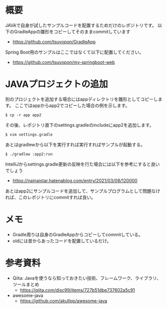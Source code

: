 # 概要
JAVAで自身が試したサンプルコードを配置するためだけのレポジトリです。
以下のGradleAppの雛形をコピーしてそのままcommitしています
- https://github.com/tsuyopon/GradleApp

Spring Boot用のサンプルはここではなくて以下に配置してください。
- https://github.com/tsuyopon/my-springboot-web


# JAVAプロジェクトの追加
別のプロジェクトを追加する場合にはappディレクトリを雛形としてコピーします。
ここではappからapp2でコピーした場合の例を示します。
```
$ cp -r app app2
```

その後、レポジトリ直下のsettings.gradleのincludeにapp2を追加します。
```
$ vim settings.gradle
```

あとはgradlewから以下を実行すれば実行すればサンプルが起動する。
```
$ ./gradlew :app2:run
```

IntelliJからsettings.gradle更新の反映を行た場合には以下を参考にすると良いでしょう
- https://nainaistar.hatenablog.com/entry/2021/03/08/120000

あとはapp2にサンプルコードを追加して、サンプルプログラムとして問題なければ、このレポジトリにcommitすれば良い。

# メモ
- Gradle周りは自身のGradleAppからコピーしてcommitしている。
- oldには昔からあったコードを配置しているだけ。

# 参考資料
- Qiita: Javaを使うなら知っておきたい技術、フレームワーク、ライブラリ、ツールまとめ
  - https://qiita.com/disc99/items/727b51dbe737602a5c91
- awesome-java
  - https://github.com/akullpp/awesome-java
